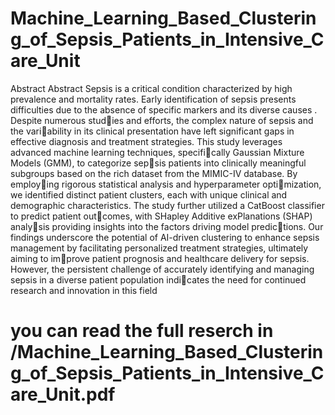 # Machine_Learning_Based_Clustering_of_Sepsis_Patients_in_Intensive_Care_Unit

Abstract
Abstract Sepsis is a critical condition characterized by
high prevalence and mortality rates. Early identification
of sepsis presents difficulties due to the absence of specific
markers and its diverse causes . Despite numerous studies and efforts, the complex nature of sepsis and the variability in its clinical presentation have left significant gaps
in effective diagnosis and treatment strategies. This study
leverages advanced machine learning techniques, specifically Gaussian Mixture Models (GMM), to categorize sepsis patients into clinically meaningful subgroups based on
the rich dataset from the MIMIC-IV database. By employing rigorous statistical analysis and hyperparameter optimization, we identified distinct patient clusters, each with
unique clinical and demographic characteristics. The study
further utilized a CatBoost classifier to predict patient outcomes, with SHapley Additive exPlanations (SHAP) analysis providing insights into the factors driving model predictions. Our findings underscore the potential of AI-driven
clustering to enhance sepsis management by facilitating
personalized treatment strategies, ultimately aiming to improve patient prognosis and healthcare delivery for sepsis.
However, the persistent challenge of accurately identifying
and managing sepsis in a diverse patient population indicates the need for continued research and innovation in this
field

# you can read the full reserch in /Machine_Learning_Based_Clustering_of_Sepsis_Patients_in_Intensive_Care_Unit.pdf
